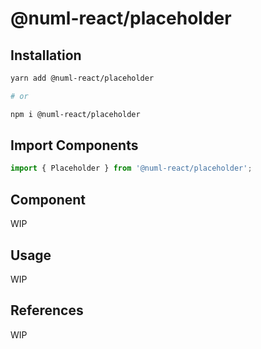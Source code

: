 # @numl-react/placeholder

## Installation

```sh
yarn add @numl-react/placeholder

# or

npm i @numl-react/placeholder
```

## Import Components

```jsx
import { Placeholder } from '@numl-react/placeholder';
```

## Component

WIP

## Usage

WIP

## References

WIP
